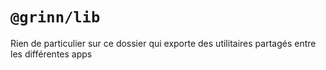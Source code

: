 # `@grinn/lib`

Rien de particulier sur ce dossier qui exporte des utilitaires partagés entre les différentes apps
